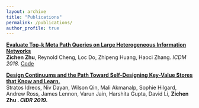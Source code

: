 ```yaml
---
layout: archive
title: "Publications"
permalink: /publications/
author_profile: true
---
```




<b>[Evaluate Top-k Meta Path Queries on Large Heterogeneous Information Networks](http://littlepig2013.github.com/files/top-k.pdf)</b> <br>
 <b>Zichen Zhu</b>, Reynold Cheng, Loc Do, Zhipeng Huang, Haoci Zhang. <i> ICDM 2018.</i> <u>[Code](http://littlepig2013.github.com/files/top-k-meta-path.zip)</u>

<b>[Design Continuums and the Path Toward Self-Designing Key-Value Stores that Know and Learn. ](http://littlepig2013.github.com/files/selfdesign.pdf) </b> <br>
Stratos Idreos, Niv Dayan, Wilson Qin, Mali Akmanalp, Sophie Hilgard, Andrew Ross, James Lennon, Varun Jain, Harshita Gupta, David Li, <b> Zichen Zhu <b> .  <i> CIDR 2019.</i>
